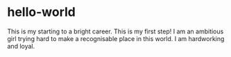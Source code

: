 # hello-world
This is my starting to a bright career. This is my first step!
I am an ambitious girl trying hard to make a recognisable place in this world. I am hardworking and loyal.
